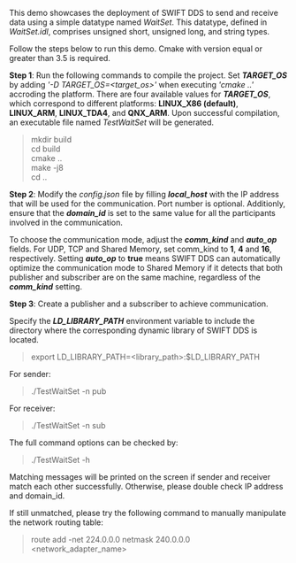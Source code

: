 This demo showcases the deployment of SWIFT DDS to send and receive data using a simple datatype named *WaitSet*. This datatype, defined in *WaitSet.idl*, comprises unsigned short, unsigned long, and string types.

Follow the steps below to run this demo. Cmake with version equal or greater than 3.5 is required.

**Step 1**: Run the following commands to compile the project. Set ***TARGET_OS*** by adding *'-D TARGET_OS=<target_os>'* when executing *'cmake ..'* accroding the platform. There are four available values for ***TARGET_OS***, which correspond to different platforms: **LINUX_X86 (default)**, **LINUX_ARM**, **LINUX_TDA4**, and **QNX_ARM**. Upon successful compilation, an executable file named *TestWaitSet* will be generated.

> mkdir build  
> cd build  
> cmake ..  
> make -j8  
> cd ..

**Step 2**: Modify the *config.json* file by filling ***local_host*** with the IP address that will be used for the communication. Port number is optional. Additionly, ensure that the ***domain_id*** is set to the same value for all the participants involved in the communication. 

To choose the communication mode, adjust the ***comm_kind*** and ***auto_op*** fields. For UDP, TCP and Shared Memory, set comm_kind to **1**, **4** and **16**, respectively. Setting ***auto_op*** to **true** means SWIFT DDS can automatically optimize the communication mode to Shared Memory if it detects that both publisher and subscriber are on the same machine, regardless of the ***comm_kind*** setting.

**Step 3**: Create a publisher and a subscriber to achieve communication.  

Specify the ***LD_LIBRARY_PATH*** environment variable to include the directory where the corresponding dynamic library of SWIFT DDS is located.
> export LD_LIBRARY_PATH=<library_path>:$LD_LIBRARY_PATH

For sender:
> ./TestWaitSet -n pub

For receiver:  
> ./TestWaitSet -n sub

The full command options can be checked by:
> ./TestWaitSet -h

Matching messages will be printed on the screen if sender and receiver match each other successfully. Otherwise, please double check IP address and domain_id. 

If still unmatched, please try the following command to manually manipulate the network routing table:
> route add -net 224.0.0.0 netmask 240.0.0.0 <network_adapter_name>
